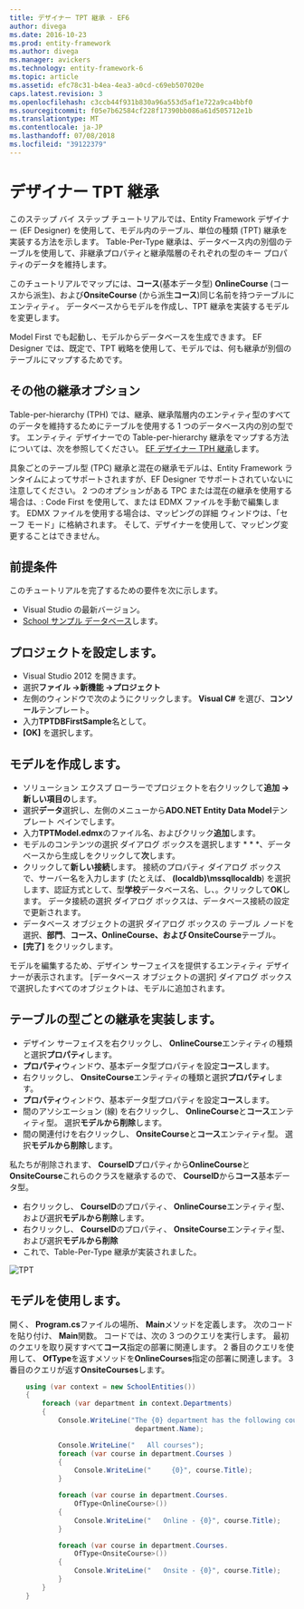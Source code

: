 ```yaml
---
title: デザイナー TPT 継承 - EF6
author: divega
ms.date: 2016-10-23
ms.prod: entity-framework
ms.author: divega
ms.manager: avickers
ms.technology: entity-framework-6
ms.topic: article
ms.assetid: efc78c31-b4ea-4ea3-a0cd-c69eb507020e
caps.latest.revision: 3
ms.openlocfilehash: c3ccb44f931b830a96a553d5af1e722a9ca4bbf0
ms.sourcegitcommit: f05e7b62584cf228f17390bb086a61d505712e1b
ms.translationtype: MT
ms.contentlocale: ja-JP
ms.lasthandoff: 07/08/2018
ms.locfileid: "39122379"
---
```

# <a name="designer-tpt-inheritance"></a>デザイナー TPT 継承
このステップ バイ ステップ チュートリアルでは、Entity Framework デザイナー (EF Designer) を使用して、モデル内のテーブル、単位の種類 (TPT) 継承を実装する方法を示します。 Table-Per-Type 継承は、データベース内の別個のテーブルを使用して、非継承プロパティと継承階層のそれぞれの型のキー プロパティのデータを維持します。

このチュートリアルでマップには、**コース**(基本データ型) **OnlineCourse** (コースから派生)、および**OnsiteCourse** (から派生**コース**)同じ名前を持つテーブルにエンティティ。 データベースからモデルを作成し、TPT 継承を実装するモデルを変更します。

Model First でも起動し、モデルからデータベースを生成できます。 EF Designer では、既定で、TPT 戦略を使用して、モデルでは、何も継承が別個のテーブルにマップするためです。

## <a name="other-inheritance-options"></a>その他の継承オプション

Table-per-hierarchy (TPH) では、継承、継承階層内のエンティティ型のすべてのデータを維持するためにテーブルを使用する 1 つのデータベース内の別の型です。  エンティティ デザイナーでの Table-per-hierarchy 継承をマップする方法については、次を参照してください。 [EF デザイナー TPH 継承](~/ef6/modeling/designer/inheritance/tph.md)します。 

具象ごとのテーブル型 (TPC) 継承と混在の継承モデルは、Entity Framework ランタイムによってサポートされますが、EF Designer でサポートされていないに注意してください。 2 つのオプションがある TPC または混在の継承を使用する場合は、: Code First を使用して、または EDMX ファイルを手動で編集します。 EDMX ファイルを使用する場合は、マッピングの詳細 ウィンドウは、「セーフ モード」に格納されます。 そして、デザイナーを使用して、マッピング変更することはできません。

## <a name="prerequisites"></a>前提条件

このチュートリアルを完了するための要件を次に示します。

- Visual Studio の最新バージョン。
- [School サンプル データベース](~/ef6/resources/school-database.md)します。

## <a name="set-up-the-project"></a>プロジェクトを設定します。

-   Visual Studio 2012 を開きます。
-   選択**ファイル -&gt;新機能 -&gt;プロジェクト**
-   左側のウィンドウで次のようにクリックします。 **Visual C\#** を選び、**コンソール**テンプレート。
-   入力**TPTDBFirstSample**名として。
-   **[OK]** を選択します。

## <a name="create-a-model"></a>モデルを作成します。

-   ソリューション エクスプ ローラーでプロジェクトを右クリックして**追加 -&gt;新しい項目の**します。
-   選択**データ**選択し、左側のメニューから**ADO.NET Entity Data Model**テンプレート ペインでします。
-   入力**TPTModel.edmx**のファイル名、およびクリック**追加**します。
-   モデルのコンテンツの選択 ダイアログ ボックスを選択します * * *、データベースから生成しをクリックして**次**します。
-   クリックして**新しい接続**します。
    接続のプロパティ ダイアログ ボックスで、サーバー名を入力します (たとえば、 **(localdb)\\mssqllocaldb**) を選択します、認証方式として、型**学校**データベース名、し、。クリックして**OK**します。
    データ接続の選択 ダイアログ ボックスは、データベース接続の設定で更新されます。
-   データベース オブジェクトの選択 ダイアログ ボックスの テーブル ノードを選択、**部門**、**コース、OnlineCourse、および OnsiteCourse**テーブル。
-   **[完了]** をクリックします。

モデルを編集するため、デザイン サーフェイスを提供するエンティティ デザイナーが表示されます。 [データベース オブジェクトの選択] ダイアログ ボックスで選択したすべてのオブジェクトは、モデルに追加されます。

## <a name="implement-table-per-type-inheritance"></a>テーブルの型ごとの継承を実装します。

-   デザイン サーフェイスを右クリックし、 **OnlineCourse**エンティティの種類と選択**プロパティ**します。
-   **プロパティ**ウィンドウ、基本データ型プロパティを設定**コース**します。
-   右クリックし、 **OnsiteCourse**エンティティの種類と選択**プロパティ**します。
-   **プロパティ**ウィンドウ、基本データ型プロパティを設定**コース**します。
-   間のアソシエーション (線) を右クリックし、 **OnlineCourse**と**コース**エンティティ型。
    選択**モデルから削除**します。
-   間の関連付けを右クリックし、 **OnsiteCourse**と**コース**エンティティ型。
    選択**モデルから削除**します。

私たちが削除されます、 **CourseID**プロパティから**OnlineCourse**と**OnsiteCourse**これらのクラスを継承するので、 **CourseID**から**コース**基本データ型。

-   右クリックし、 **CourseID**のプロパティ、 **OnlineCourse**エンティティ型、および選択**モデルから削除**します。
-   右クリックし、 **CourseID**のプロパティ、 **OnsiteCourse**エンティティ型、および選択**モデルから削除**
-   これで、Table-Per-Type 継承が実装されました。

![TPT](~/ef6/media/tpt.png)

## <a name="use-the-model"></a>モデルを使用します。

開く、 **Program.cs**ファイルの場所、 **Main**メソッドを定義します。 次のコードを貼り付け、 **Main**関数。 コードでは、次の 3 つのクエリを実行します。 最初のクエリを取り戻すすべて**コース**指定の部署に関連します。 2 番目のクエリを使用して、 **OfType**を返すメソッドを**OnlineCourses**指定の部署に関連します。 3 番目のクエリが返す**OnsiteCourses**します。

``` csharp
    using (var context = new SchoolEntities())
    {
        foreach (var department in context.Departments)
        {
            Console.WriteLine("The {0} department has the following courses:",
                               department.Name);

            Console.WriteLine("   All courses");
            foreach (var course in department.Courses )
            {
                Console.WriteLine("     {0}", course.Title);
            }

            foreach (var course in department.Courses.
                OfType<OnlineCourse>())
            {
                Console.WriteLine("   Online - {0}", course.Title);
            }

            foreach (var course in department.Courses.
                OfType<OnsiteCourse>())
            {
                Console.WriteLine("   Onsite - {0}", course.Title);
            }
        }
    }
```
